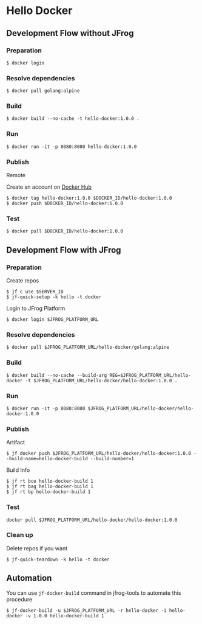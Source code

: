 # Hello Docker

## Development Flow without JFrog

### Preparation
```
$ docker login
```

### Resolve dependencies
```
$ docker pull golang:alpine
```

### Build
```
$ docker build --no-cache -t hello-docker:1.0.0 .
```

### Run
```
$ docker run -it -p 8080:8080 hello-docker:1.0.0
```

### Publish
Remote

Create an account on [Docker Hub](https://hub.docker.com/)
```
$ docker tag hello-docker:1.0.0 $DOCKER_ID/hello-docker:1.0.0
$ docker push $DOCKER_ID/hello-docker:1.0.0
```

### Test
```
$ docker pull $DOCKER_ID/hello-docker:1.0.0
```

## Development Flow with JFrog

### Preparation
Create repos
```
$ jf c use $SERVER_ID
$ jf-quick-setup -k hello -t docker
```
Login to JFrog Platform
```
$ docker login $JFROG_PLATFORM_URL
```

### Resolve dependencies
```
$ docker pull $JFROG_PLATFORM_URL/hello-docker/golang:alpine
```

### Build
```
$ docker build --no-cache --build-arg REG=$JFROG_PLATFORM_URL/hello-docker -t $JFROG_PLATFORM_URL/hello-docker/hello-docker:1.0.0 .
```

### Run
```
$ docker run -it -p 8080:8080 $JFROG_PLATFORM_URL/hello-docker/hello-docker:1.0.0
```

### Publish
Artifact
```
$ jf docker push $JFROG_PLATFORM_URL/hello-docker/hello-docker:1.0.0 --build-name=hello-docker-build --build-number=1
```

Build Info
```
$ jf rt bce hello-docker-build 1
$ jf rt bag hello-docker-build 1
$ jf rt bp hello-docker-build 1
```

### Test
```
docker pull $JFROG_PLATFORM_URL/hello-docker/hello-docker:1.0.0
```

### Clean up
Delete repos if you want
```
$ jf-quick-teardown -k hello -t docker
```

## Automation
You can use `jf-docker-build` command in jfrog-tools to automate this procedure
```
$ jf-docker-build -u $JFROG_PLATFORM_URL -r hello-docker -i hello-docker -v 1.0.0 hello-docker-build 1
```
